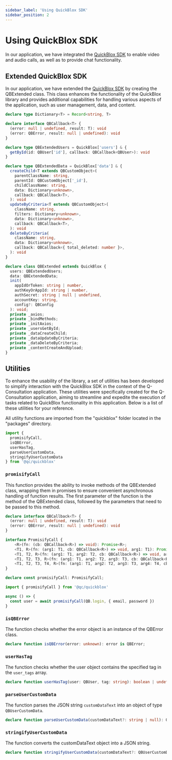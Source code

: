 ```yaml
---
sidebar_label: 'Using QuickBlox SDK'
sidebar_position: 2
---
```


# Using QuickBlox SDK

In our application, we have integrated the [QuickBlox SDK](https://docs.quickblox.com/docs/js-quick-start) to enable video and audio calls, as well as to provide chat functionality.

## Extended QuickBlox SDK

In our application, we have extended the [QuickBlox SDK](https://docs.quickblox.com/docs/js-quick-start) by creating the QBExtended class.
This class enhances the functionality of the QuickBlox library and provides additional capabilities for handling various aspects of the application,
such as user management, data, and content.

```ts title="Internal Type"
declare type Dictionary<T> = Record<string, T>

declare interface QBCallback<T> {
  (error: null | undefined, result: T): void
  (error: QBError, result: null | undefined): void
}

declare type QBExtendedUsers = QuickBlox['users'] & {
  getById(id: QBUser['id'], callback: QBCallback<QBUser>): void
}

declare type QBExtendedData = QuickBlox['data'] & {
  createChild<T extends QBCustomObject>(
    parentClassName: string,
    parentId: QBCustomObject['_id'],
    childClassName: string,
    data: Dictionary<unknown>,
    callback: QBCallback<T>,
  ): void
  updateByCriteria<T extends QBCustomObject>(
    className: string,
    filters: Dictionary<unknown>,
    data: Dictionary<unknown>,
    callback: QBCallback<T>,
  ): void
  deleteByCriteria(
    className: string,
    data: Dictionary<unknown>,
    callback: QBCallback<{ total_deleted: number }>,
  ): void
}

declare class QBExtended extends QuickBlox {
  users: QBExtendedUsers;
  data: QBExtendedData;
  init(
    appIdOrToken: string | number,
    authKeyOrAppId: string | number,
    authSecret: string | null | undefined,
    accountKey: string,
    config?: QBConfig
  ): void;
  private _axios;
  private _bindMethods;
  private _initAxios;
  private _usersGetById;
  private _dataCreateChild;
  private _dataUpdateByCriteria;
  private _dataDeleteByCriteria;
  private _contentCreateAndUpload;
}
```

## Utilities

To enhance the usability of the library, a set of utilities has been developed to simplify
interaction with the QuickBlox SDK in the context of the Q-Consultation application.
These utilities were specifically created for the Q-Consultation application,
aiming to streamline and expedite the execution of tasks related to QuickBlox functionality in this application.
Below is a list of these utilities for your reference.

All utility functions are imported from the "quickblox" folder located in the "packages" directory.

```ts title="Import"
import {
  promisifyCall,
  isQBError,
  userHasTag,
  parseUserCustomData,
  stringifyUserCustomData
} from '@qc/quickblox'
```

### `promisifyCall`

This function provides the ability to invoke methods of the QBExtended class,
wrapping them in promises to ensure convenient asynchronous handling of function results.
The first parameter of the function is the method of the QBExtended class,
followed by the parameters that need to be passed to this method.

```ts title="Internal Type"
declare interface QBCallback<T> {
  (error: null | undefined, result: T): void
  (error: QBError, result: null | undefined): void
}

interface PromisifyCall {
    <R>(fn: (cb: QBCallback<R>) => void): Promise<R>;
    <T1, R>(fn: (arg1: T1, cb: QBCallback<R>) => void, arg1: T1): Promise<R>;
    <T1, T2, R>(fn: (arg1: T1, arg2: T2, cb: QBCallback<R>) => void, arg1: T1, arg2: T2): Promise<R>;
    <T1, T2, T3, R>(fn: (arg1: T1, arg2: T2, arg3: T3, cb: QBCallback<R>) => void, arg1: T1, arg2: T2, arg3: T3): Promise<R>;
    <T1, T2, T3, T4, R>(fn: (arg1: T1, arg2: T2, arg3: T3, arg4: T4, cb: QBCallback<R>) => void, arg1: T1, arg2: T2, arg3: T3, arg4: T4): Promise<R>;
}

declare const promisifyCall: PromisifyCall;
```

```ts title="Usage example"
import { promisifyCall } from '@qc/quickblox'

async () => {
  const user = await promisifyCall(QB.login, { email, password })
}
```

### `isQBError`

The function checks whether the error object is an instance of the QBError class.

```ts title="Internal Type"
declare function isQBError(error: unknown): error is QBError;
```

### `userHasTag`

The function checks whether the user object contains the specified tag in the `user_tags` array.

```ts title="Internal Type"
declare function userHasTag(user: QBUser, tag: string): boolean | undefined;
```

### `parseUserCustomData`

The function parses the JSON string `customDataText` into an object of type `QBUserCustomData`.

```ts title="Internal Type"
declare function parseUserCustomData(customDataText?: string | null): QBUserCustomData;
```

### `stringifyUserCustomData`

The function converts the customDataText object into a JSON string.

```ts title="Internal Type"
declare function stringifyUserCustomData(customDataText?: QBUserCustomData | null): string | undefined;
```
